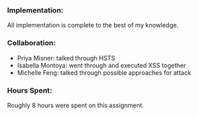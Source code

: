### Implementation:
All implementation is complete to the best of my knowledge.

### Collaboration:
* Priya Misner: talked through HSTS
* Isabella Montoya: went through and executed XSS together
* Michelle Feng: talked through possible approaches for attack

### Hours Spent:
Roughly 8 hours were spent on this assignment.
